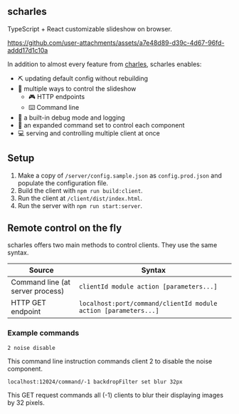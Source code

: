 ## scharles

TypeScript + React customizable slideshow on browser.

https://github.com/user-attachments/assets/a7e48d89-d39c-4d67-96fd-addd17d1c10a

In addition to almost every feature from [charles](https://github.com/maiswan/charles), scharles enables:
* ⛏️ updating default config without rebuilding
* 🏹 multiple ways to control the slideshow
    * 🎮 HTTP endpoints
    * ⌨️ Command line
* 🐛 a built-in debug mode and logging
* 💬 an expanded command set to control each component
* 💻 serving and controlling multiple client at once

## Setup

1. Make a copy of `/server/config.sample.json` as `config.prod.json` and populate the configuration file.
2. Build the client with `npm run build:client`.
3. Run the client at `/client/dist/index.html`.
4. Run the server with `npm run start:server`.

## Remote control on the fly
scharles offers two main methods to control clients. They use the same syntax.

| Source | Syntax |
|--------|--------|
| Command line (at server process) | ```clientId module action [parameters...]``` |
| HTTP GET endpoint | ```localhost:port/command/clientId module action [parameters...]``` |

### Example commands

    2 noise disable

This command line instruction commands client 2 to disable the noise component.

    localhost:12024/command/-1 backdropFilter set blur 32px

This GET request commands all (-1) clients to blur their displaying images by 32 pixels.

